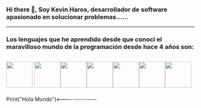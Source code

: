 ### Hi there 👋, Soy Kevin Haros, desarrollador de software apasionado en solucionar problemas......
---
### Los lenguajes que he aprendido desde que conocí el maravilloso mundo de la programación desde hace 4 años son:
<img src="https://cdn.jsdelivr.net/gh/devicons/devicon@latest/icons/python/python-original.svg" style="width:70px;" /> <img src="https://cdn.jsdelivr.net/gh/devicons/devicon@latest/icons/javascript/javascript-original.svg" style="width:70px;" /><img src="https://cdn.jsdelivr.net/gh/devicons/devicon@latest/icons/html5/html5-original.svg" style="width:70px;" /><img src="https://cdn.jsdelivr.net/gh/devicons/devicon@latest/icons/css3/css3-original.svg" style="width:70px;" /><img src="https://cdn.jsdelivr.net/gh/devicons/devicon@latest/icons/mysql/mysql-original-wordmark.svg" style="width:70px;" /><img src="https://cdn.jsdelivr.net/gh/devicons/devicon@latest/icons/php/php-original.svg" style="width:70px;" /><img src="https://cdn.jsdelivr.net/gh/devicons/devicon@latest/icons/kotlin/kotlin-original.svg" style="width:70px;"  />
---

<!--
**KeviinZyo/KeviinZyo** is a ✨ _special_ ✨ repository because its `README.md` (this file) appears on your GitHub profile.

Here are some ideas to get you started:

- 🔭 I’m currently working on improve my programming skills
- 🌱 I’m currently learning python
- 👯 I’m looking to collaborate on software companies
- 🤔 I’m looking for help with web development
- 💬 Ask me about chess and Mixed Martial Arts
- 📫 How to reach me: @kviin.08 on instagram
- 😄 Pronouns: ... Zyo
- ⚡ Fun fact: ... 4 years ago, I wanted to be an architect
------------> Print("Hola Mundo")<--------------
	
